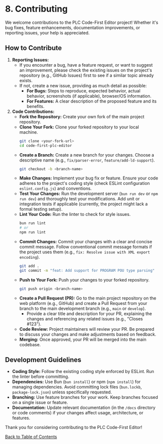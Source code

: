 # 8. Contributing

We welcome contributions to the PLC Code-First Editor project! Whether it's bug fixes, feature enhancements, documentation improvements, or reporting issues, your help is appreciated.

## How to Contribute

1.  **Reporting Issues:**
    *   If you encounter a bug, have a feature request, or want to suggest an improvement, please check the existing issues on the project's repository (e.g., GitHub Issues) first to see if a similar topic already exists.
    *   If not, create a new issue, providing as much detail as possible:
        *   **For Bugs:** Steps to reproduce, expected behavior, actual behavior, screenshots (if applicable), browser/OS information.
        *   **For Features:** A clear description of the proposed feature and its benefits.
2.  **Code Contributions:**
    *   **Fork the Repository:** Create your own fork of the main project repository.
    *   **Clone Your Fork:** Clone your forked repository to your local machine.
        ```bash
        git clone <your-fork-url>
        cd code-first-plc-editor
        ```
    *   **Create a Branch:** Create a new branch for your changes. Choose a descriptive name (e.g., `fix/parser-error`, `feature/add-ld-support`).
        ```bash
        git checkout -b <branch-name>
        ```
    *   **Make Changes:** Implement your bug fix or feature. Ensure your code adheres to the project's coding style (check ESLint configuration `eslint.config.js`) and conventions.
    *   **Test Your Changes:** Run the development server (`bun run dev` or `npm run dev`) and thoroughly test your modifications. Add unit or integration tests if applicable (currently, the project might lack a formal testing setup).
    *   **Lint Your Code:** Run the linter to check for style issues.
        ```bash
        bun run lint
        # or
        npm run lint
        ```
    *   **Commit Changes:** Commit your changes with a clear and concise commit message. Follow conventional commit message formats if the project uses them (e.g., `fix: Resolve issue with XML export encoding`).
        ```bash
        git add .
        git commit -m "feat: Add support for PROGRAM POU type parsing"
        ```
    *   **Push to Your Fork:** Push your changes to your forked repository.
        ```bash
        git push origin <branch-name>
        ```
    *   **Create a Pull Request (PR):** Go to the main project repository on the web platform (e.g., GitHub) and create a Pull Request from your branch to the main development branch (e.g., `main` or `develop`).
        *   Provide a clear title and description for your PR, explaining the changes and referencing any related issues (e.g., "Closes #123").
    *   **Code Review:** Project maintainers will review your PR. Be prepared to discuss your changes and make adjustments based on feedback.
    *   **Merging:** Once approved, your PR will be merged into the main codebase.

## Development Guidelines

*   **Coding Style:** Follow the existing coding style enforced by ESLint. Run the linter before committing.
*   **Dependencies:** Use Bun (`bun install`) or npm (`npm install`) for managing dependencies. Avoid committing lock files (`bun.lockb`, `package-lock.json`) unless specifically requested.
*   **Branching:** Use feature branches for your work. Keep branches focused on a single issue or feature.
*   **Documentation:** Update relevant documentation (in the `/docs` directory or code comments) if your changes affect usage, architecture, or features.

Thank you for considering contributing to the PLC Code-First Editor!

[Back to Table of Contents](./README.md)